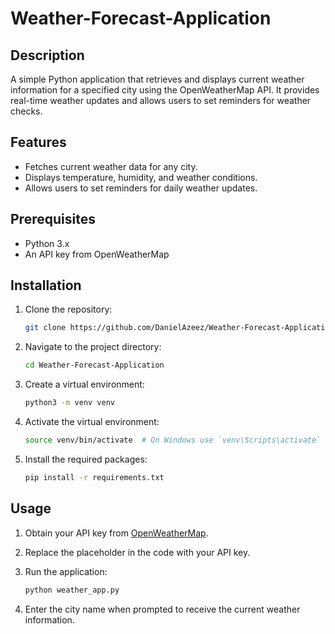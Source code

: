 # Weather-Forecast-Application

## Description
A simple Python application that retrieves and displays current weather information for a specified city using the OpenWeatherMap API. It provides real-time weather updates and allows users to set reminders for weather checks.

## Features
- Fetches current weather data for any city.
- Displays temperature, humidity, and weather conditions.
- Allows users to set reminders for daily weather updates.

## Prerequisites
- Python 3.x
- An API key from OpenWeatherMap

## Installation

1. Clone the repository:
   ```bash
   git clone https://github.com/DanielAzeez/Weather-Forecast-Application.git
   ```

2. Navigate to the project directory:
   ```bash
   cd Weather-Forecast-Application
   ```

3. Create a virtual environment:
   ```bash
   python3 -m venv venv
   ```

4. Activate the virtual environment:
   ```bash
   source venv/bin/activate  # On Windows use `venv\Scripts\activate`
   ```

5. Install the required packages:
   ```bash
   pip install -r requirements.txt
   ```

## Usage

1. Obtain your API key from [OpenWeatherMap](https://openweathermap.org/api).
2. Replace the placeholder in the code with your API key.
3. Run the application:
   ```bash
   python weather_app.py
   ```

4. Enter the city name when prompted to receive the current weather information.

